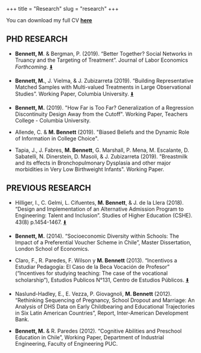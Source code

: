 +++
title = "Research"
slug = "research"
+++

You can download my full CV **[here](/files/CV_mbennett.pdf)**

## PHD RESEARCH 

* **Bennett, M**. & Bergman, P. (2019). “Better Together? Social Networks in Truancy and the Targeting of Treatment”. Journal of Labor Economics *Forthcoming*. [:arrow_down:](/files/networks_paper.pdf)

* **Bennett, M.**, J. Vielma, & J. Zubizarreta (2019). “Building Representative Matched Samples with Multi-valued Treatments in Large Observational Studies”. Working Paper, Columbia University. [:arrow_down:](https://arxiv.org/abs/1810.06707)

* **Bennett, M.** (2019). "How Far is Too Far? Generalization of a Regression Discontinuity Design Away from the Cutoff". Working Paper, Teachers College - Columbia University.

* Allende, C. & **M. Bennett** (2019). "Biased Beliefs and the Dynamic Role of Information in College Choice".

* Tapia, J., J. Fabres, **M. Bennett**, G. Marshall, P. Mena, M. Escalante, D. Sabatelli, N. Dinerstein, D. Masoli, & J. Zubizarreta (2019). "Breastmilk and its effects in Bronchopulmonary Dysplasia and other major morbidities in Very Low Birthweight Infants". Working Paper.

## PREVIOUS RESEARCH

* Hilliger, I., C. Gelmi, L. Cifuentes, **M. Bennett**,  & J. de la Llera (2018). “Design and Implementation of an Alternative Admission Program to Engineering: Talent and Inclusion”. Studies of Higher Education (CSHE). 43(8) p.1454-1467. [:arrow_down:](https://www.tandfonline.com/doi/abs/10.1080/03075079.2016.1263291?journalCode=cshe20)

* **Bennett, M.** (2014). “Socioeconomic Diversity within Schools: The Impact of a Preferential Voucher Scheme in Chile”, Master Dissertation, London School of Economics.

* Claro, F., R. Paredes, F. Wilson y **M. Bennett** (2013). “Incentivos a Estudiar Pedagogía: El Caso de la Beca Vocación de Profesor” (“Incentives for studying teaching: The case of the vocational scholarship”), Estudios Publicos N°131, Centro de Estudios Públicos. [:arrow_down:](https://www.cepchile.cl/cep/site/artic/20160304/asocfile/20160304100405/rev131_FClaro-RParedes-MBennett-TWilson.pdf)

* Naslund-Hadley, E., E. Vezza, P. Giovagnoli, **M. Bennett** (2012). “Rethinking Sequencing of Pregnancy, School Dropout and Marriage: An Analysis of DHS Data on Early Childbearing and Educational Trajectories in Six Latin American Countries”, Report, Inter-American Development Bank.

* **Bennett, M.** & R. Paredes (2012). “Cognitive Abilities and Preschool Education in Chile”, Working Paper, Department of Industrial Engineering, Faculty of Engineering PUC.
